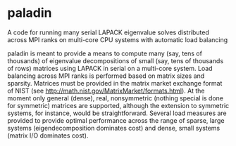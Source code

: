 # paladin
A code for running many serial LAPACK eigenvalue solves distributed across MPI ranks on multi-core CPU systems with automatic load balancing


paladin is meant to provide a means to compute many (say, tens of thousands) of eigenvalue decompositions of small (say, tens of thousands of rows) matrices using LAPACK in serial on a multi-core system.
Load balancing across MPI ranks is performed based on matrix sizes and sparsity.
Matrices must be provided in the matrix market exchange format of NIST (see http://math.nist.gov/MatrixMarket/formats.html).
At the moment only general (dense), real, nonsymmetric (nothing special is done for symmetric) matrices are supported, although the extension to symmetric systems, for instance, would be straightforward.
Several load measures are provided to provide optimal performance across the range of sparse, large systems (eigendecomposition dominates cost) and dense, small systems (matrix I/O dominates cost).
